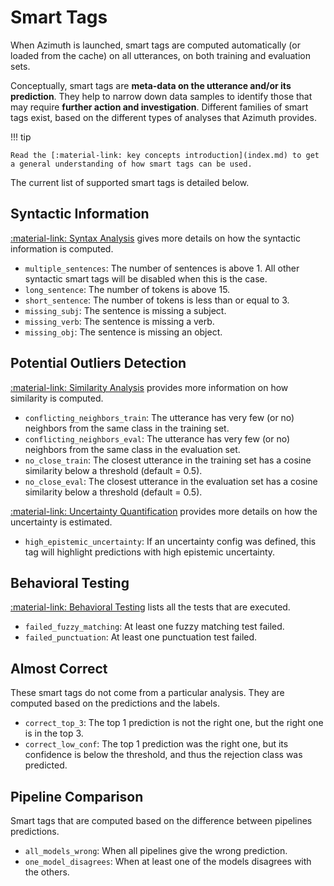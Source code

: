 # Smart Tags

When Azimuth is launched, smart tags are computed automatically (or loaded from the cache)
on all utterances, on both training and evaluation sets.

Conceptually, smart tags are
**meta-data on the utterance and/or its prediction**. They help to narrow down data samples to
identify those that may require **further action and investigation**. Different families of smart
tags exist, based on the different types of analyses that Azimuth provides.

!!! tip

    Read the [:material-link: key concepts introduction](index.md) to get a general understanding of how smart tags can be used.

The current list of supported smart tags is detailed below.

## Syntactic Information

[:material-link: Syntax Analysis](syntax-analysis.md) gives more details on how the syntactic
information is computed.

* `multiple_sentences`: The number of sentences is above 1. All other syntactic smart tags will be
  disabled when this is the case.
* `long_sentence`: The number of tokens is above 15.
* `short_sentence`: The number of tokens is less than or equal to 3.
* `missing_subj`: The sentence is missing a subject.
* `missing_verb`: The sentence is missing a verb.
* `missing_obj`: The sentence is missing an object.

## Potential Outliers Detection

[:material-link: Similarity Analysis](similarity.md) provides more information on how similarity is
computed.

* `conflicting_neighbors_train`: The utterance has very few (or no) neighbors from the same class
  in the training set.
* `conflicting_neighbors_eval`: The utterance has very few (or no) neighbors from the same class in
  the evaluation set.
* `no_close_train`: The closest utterance in the training set has a cosine similarity below a
  threshold (default = 0.5).
* `no_close_eval`: The closest utterance in the evaluation set has a cosine similarity below a
  threshold (default = 0.5).

[:material-link: Uncertainty Quantification](uncertainty.md) provides more details on how the
uncertainty is estimated.

* `high_epistemic_uncertainty`: If an uncertainty config was defined, this tag will highlight
  predictions with high epistemic uncertainty.

## Behavioral Testing

[:material-link: Behavioral Testing](behavioral-testing.md) lists all the tests that are executed.

* `failed_fuzzy_matching`: At least one fuzzy matching test failed.
* `failed_punctuation`: At least one punctuation test failed.

## Almost Correct

These smart tags do not come from a particular analysis. They are computed based on the predictions
and the labels.

* `correct_top_3`: The top 1 prediction is not the right one, but the right one is in the top 3.
* `correct_low_conf`: The top 1 prediction was the right one, but its confidence is below the
  threshold, and thus the rejection class was predicted.

## Pipeline Comparison

Smart tags that are computed based on the difference between pipelines predictions.

* `all_models_wrong`: When all pipelines give the wrong prediction.
* `one_model_disagrees`: When at least one of the models disagrees with the others.